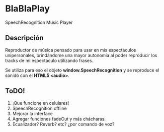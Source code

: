 # BlaBlaPlay
SpeechRecognition Music Player

## Descripción
Reproductor de música pensado para usar en mis espectáculos unipersonales, brindándome una mayor autonomía al poder reproducir los tracks de mi espectáculo utilizando frases.

Se utiliza para eso el objeto **window.SpeechRecognition** y se reproduce el sonido con el **HTML5 \<audio\>**.

## ToDO!
1. ¡Que funcione en celulares!
2. SpeechRecognition offline
3. Mejorar la interface
4. Agregar funciones fadeOut y más chácharas.
5. Ecualizador? Reverb? etc? ¿por comando de voz?